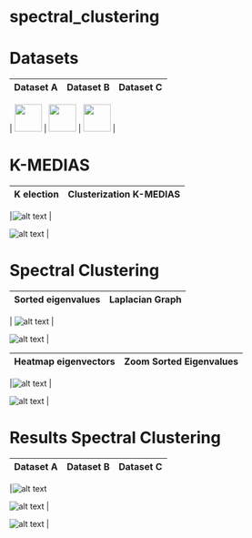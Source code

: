 # spectral_clustering
 
 
# Datasets

|Dataset A|Dataset B|Dataset C|
|---------|---------|---------|

| <img src="https://github.com/qwerteleven/spectral_clustering/blob/main/assets/dataset_A.png" width="48"> | <img src="https://github.com/qwerteleven/spectral_clustering/blob/main/assets/dataset_B.png" width="48"> | <img src="https://github.com/qwerteleven/spectral_clustering/blob/main/assets/dataset_C.png" width="48"> |



# K-MEDIAS

 
|K election|Clusterization K-MEDIAS|
|----------|-----------------------|

|![alt text](https://github.com/qwerteleven/spectral_clustering/blob/main/assets/k-medias_k-inertia.png?raw=true) |
 
![alt text](https://github.com/qwerteleven/spectral_clustering/blob/main/assets/clusterizacion-k-medias.png?raw=true) |
 



# Spectral Clustering

|Sorted eigenvalues|Laplacian Graph|
|------------------|---------------|

| ![alt text](https://github.com/qwerteleven/spectral_clustering/blob/main/assets/autovalores-autovectores-lapaciano.png?raw=true) |
 
![alt text](https://github.com/qwerteleven/spectral_clustering/blob/main/assets/Grafo-laplaciano.png?raw=true) |
 


|Heatmap eigenvectors|Zoom Sorted Eigenvalues|
|--------------------|-----------------------|
 
|![alt text](https://github.com/qwerteleven/spectral_clustering/blob/main/assets/mapa_calor_autovectores_laplaciano.png?raw=true) |
 
![alt text](https://github.com/qwerteleven/spectral_clustering/blob/main/assets/zoom-autovalores.png?raw=true) |


# Results Spectral Clustering

 
|Dataset A|Dataset B|Dataset C|
|---------|---------|---------|

 
|![alt text](https://github.com/qwerteleven/spectral_clustering/blob/main/assets/clasificacion_SC_dataset_A.png?raw=true) 

![alt text](https://github.com/qwerteleven/spectral_clustering/blob/main/assets/clasificacion_SC_dataset_B.png?raw=true) |
 
![alt text](https://github.com/qwerteleven/spectral_clustering/blob/main/assets/clasificacion_SC_dataset_C.png?raw=true) |
 

